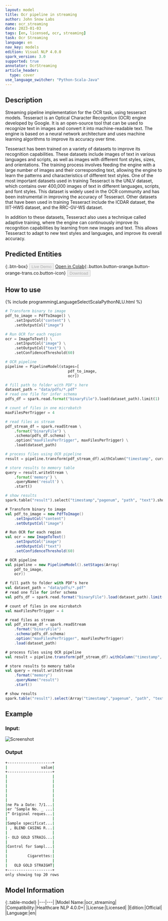 ```yaml
---
layout: model
title: Ocr pipeline in streaming
author: John Snow Labs
name: ocr_streaming
date: 2023-01-03
tags: [en, licensed, ocr, streaming]
task: Ocr Streaming
language: en
nav_key: models
edition: Visual NLP 4.0.0
spark_version: 3.0
supported: true
annotator: OcrStreaming
article_header:
  type: cover
use_language_switcher: "Python-Scala-Java"
---
```


## Description

Streaming pipeline implementation for the OCR task, using tesseract models. Tesseract is an Optical Character Recognition (OCR) engine developed by Google. It is an open-source tool that can be used to recognize text in images and convert it into machine-readable text. The engine is based on a neural network architecture and uses machine learning algorithms to improve its accuracy over time.

Tesseract has been trained on a variety of datasets to improve its recognition capabilities. These datasets include images of text in various languages and scripts, as well as images with different font styles, sizes, and orientations. The training process involves feeding the engine with a large number of images and their corresponding text, allowing the engine to learn the patterns and characteristics of different text styles. One of the most important datasets used in training Tesseract is the UNLV dataset, which contains over 400,000 images of text in different languages, scripts, and font styles. This dataset is widely used in the OCR community and has been instrumental in improving the accuracy of Tesseract. Other datasets that have been used in training Tesseract include the ICDAR dataset, the IIIT-HWS dataset, and the RRC-GV-WS dataset.

In addition to these datasets, Tesseract also uses a technique called adaptive training, where the engine can continuously improve its recognition capabilities by learning from new images and text. This allows Tesseract to adapt to new text styles and languages, and improve its overall accuracy.

## Predicted Entities

{:.btn-box}
<button class="button button-orange" disabled>Live Demo</button>
[Open in Colab](https://github.com/JohnSnowLabs/spark-ocr-workshop/blob/master/tutorials/Certification_Trainings/6.1.SparkOcrStreamingPDF.ipynb){:.button.button-orange.button-orange-trans.co.button-icon}
<button class="button button-orange" disabled>Download</button>

## How to use

<div class="tabs-box" markdown="1">
{% include programmingLanguageSelectScalaPythonNLU.html %}

```python
# Transform binary to image
pdf_to_image = PdfToImage() \
    .setInputCol("content") \
    .setOutputCol("image")

# Run OCR for each region
ocr = ImageToText() \
    .setInputCol("image") \
    .setOutputCol("text") \
    .setConfidenceThreshold(60)

# OCR pipeline
pipeline = PipelineModel(stages=[
                            pdf_to_image,
                            ocr])

# fill path to folder with PDF's here
dataset_path = "data/pdfs/*.pdf"
# read one file for infer schema
pdfs_df = spark.read.format("binaryFile").load(dataset_path).limit(1)

# count of files in one microbatch
maxFilesPerTrigger = 4 

# read files as stream
pdf_stream_df = spark.readStream \
    .format("binaryFile") \
    .schema(pdfs_df.schema) \
    .option("maxFilesPerTrigger", maxFilesPerTrigger) \
    .load(dataset_path)

# process files using OCR pipeline
result = pipeline.transform(pdf_stream_df).withColumn("timestamp", current_timestamp())

# store results to memory table
query = result.writeStream \
    .format('memory') \
    .queryName('result') \
    .start()

# show results
spark.table("result").select("timestamp","pagenum", "path", "text").show(10)
```
```scala
# Transform binary to image
val pdf_to_image = new PdfToImage() 
    .setInputCol("content") 
    .setOutputCol("image")

# Run OCR for each region
val ocr = new ImageToText() 
    .setInputCol("image") 
    .setOutputCol("text") 
    .setConfidenceThreshold(60)

# OCR pipeline
val pipeline = new PipelineModel().setStages(Array(
    pdf_to_image, 
    ocr))

# fill path to folder with PDF's here
val dataset_path = "data/pdfs/*.pdf"
# read one file for infer schema
val pdfs_df = spark.read.format("binaryFile").load(dataset_path).limit(1)

# count of files in one microbatch
val maxFilesPerTrigger = 4 

# read files as stream
val pdf_stream_df = spark.readStream 
    .format("binaryFile") 
    .schema(pdfs_df.schema) 
    .option("maxFilesPerTrigger", maxFilesPerTrigger) 
    .load(dataset_path)

# process files using OCR pipeline
val result = pipeline.transform(pdf_stream_df).withColumn("timestamp", current_timestamp())

# store results to memory table
val query = result.writeStream 
    .format("memory") 
    .queryName("result") 
    .start()

# show results
spark.table("result").select(Array("timestamp","pagenum", "path", "text")).show(10)
```
</div>


## Example

### Input:

![Screenshot](/assets/images/examples_ocr/image4.png)


### Output
```bash
+--------------------+
|               value|
+--------------------+
|                    |
|                    |
|                    |
|                    |
|                    |
|                    |
|ne Pa a Date: 7/1...|
|er ‘Sample No. _ ...|
|“ Original reques...|
|                    |
|Sample specificat...|
| , BLEND CASING R...|
|                    |
|- OLD GOLD STRAIG...|
|                    |
|Control for Sampl...|
|                    |
|         Cigarettes:|
|                    |
|   OLD GOLD STRAIGHT|
+--------------------+
only showing top 20 rows
```
## Model Information

{:.table-model}
|---|---|
|Model Name:|ocr_streaming|
|Compatibility:|Healthcare NLP 4.0.0+|
|License:|Licensed|
|Edition:|Official|
|Language:|en|